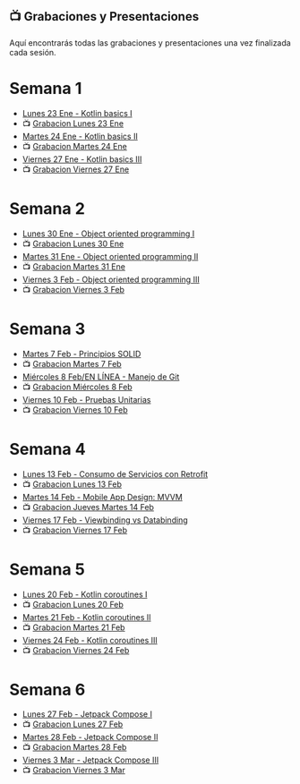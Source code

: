 ## 📺 Grabaciones y Presentaciones
Aquí encontrarás todas las grabaciones y presentaciones una vez finalizada cada sesión.

# Semana 1
- [Lunes 23 Ene - Kotlin basics I](https://drive.google.com/file/d/1J2K0kyHHvHGCJwZ71TiNBkDlGxubSQNJ/view?usp=sharing)
- 📺 [Grabacion Lunes 23 Ene](https://drive.google.com/file/d/16bF4-U9OKSekXuRIv-oSQhUJx35zfes-/view?usp=sharing)
- [Martes 24 Ene - Kotlin basics II](https://drive.google.com/file/d/1h7luLrWn_bcqmzTTthPa91qfcz3Qzxl9/view?usp=sharing)
- 📺 [Grabacion Martes 24 Ene](https://drive.google.com/file/d/1Tf3RS-M1DlPiJSlO-xt7L9L5ubdTJd1u/view?usp=sharing)
- [Viernes 27 Ene - Kotlin basics III](https://drive.google.com/file/d/1AbeGLIZeRZ9m4R_WQhOdONhgqOt65R2O/view?usp=sharing)
- 📺 [Grabacion Viernes 27 Ene]()

# Semana 2
- [Lunes 30 Ene - Object oriented programming I](https://drive.google.com/file/d/1wZA-hdZ0oazr25JECEe1EH4LQ6HNrhEb/view?usp=sharing)
- 📺 [Grabacion Lunes 30 Ene]()
- [Martes 31 Ene - Object oriented programming II](https://drive.google.com/file/d/1JQGh6XPTWMfaubgkL6uoHSgrXYVc9ouv/view?usp=sharing)
- 📺 [Grabacion Martes 31 Ene]()
- [Viernes 3 Feb - Object oriented programming III](https://drive.google.com/file/d/1MEZX21c74xgomd6oXP6SsRJ8-iGGdK44/view?usp=sharing)
- 📺 [Grabacion Viernes 3 Feb]()

# Semana 3
- [Martes 7 Feb - Principios SOLID]()
- 📺 [Grabacion Martes 7 Feb]()
- [Miércoles 8 Feb/EN LÍNEA - Manejo de Git]()
- 📺 [Grabacion Miércoles 8 Feb]()
- [Viernes 10 Feb - Pruebas Unitarias]()
- 📺 [Grabacion Viernes 10 Feb]()

# Semana 4
- [Lunes 13 Feb - Consumo de Servicios con Retrofit]()
- 📺 [Grabacion Lunes 13 Feb]()
- [Martes 14 Feb - Mobile App Design: MVVM]()
- 📺 [Grabacion Jueves Martes 14 Feb]()
- [Viernes 17 Feb - Viewbinding vs Databinding]()
- 📺 [Grabacion Viernes 17 Feb]()

# Semana 5
- [Lunes 20 Feb - Kotlin coroutines I]()
- 📺 [Grabacion Lunes 20 Feb]()
- [Martes 21 Feb - Kotlin coroutines II]()
- 📺 [Grabacion Martes 21 Feb]()
- [Viernes 24 Feb - Kotlin coroutines III]()
- 📺 [Grabacion Viernes 24 Feb]()

# Semana 6
- [Lunes 27 Feb - Jetpack Compose I]()
- 📺 [Grabacion Lunes 27 Feb ]()
- [Martes 28 Feb - Jetpack Compose II]()
- 📺 [Grabacion Martes 28 Feb]()
- [Viernes 3 Mar - Jetpack Compose III]()
- 📺 [Grabacion Viernes 3 Mar]()
